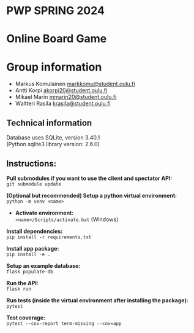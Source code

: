# PWP SPRING 2024
# Online Board Game
# Group information
* Markus Komulainen markkomu@student.oulu.fi
* Antti Korpi akorpi20@student.oulu.fi
* Mikael Marin mmarin20@student.oulu.fi
* Waltteri Rasila krasila@student.oulu.fi

## Technical information

Database uses SQLite, version 3.40.1\
(Python sqlite3 library version: 2.6.0)

## Instructions:

**Pull submodules if you want to use the client and spectator API:**\
```git submodule update```

**(Optional but recommended) Setup a python virtual environment:**\
```python -m venv <name>```

- **Activate environment:**\
```<name>/Scripts/activate.bat``` (Windows)

**Install dependencies:**\
```pip install -r requirements.txt```

**Install app package:**\
```pip install -e .```

**Setup an example database:**\
```flask populate-db```

**Run the API:**\
```flask run```

**Run tests (inside the virtual environment after installing the package):**\
```pytest```

**Test coverage:**\
```pytest --cov-report term-missing --cov=app```

